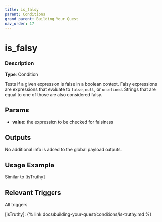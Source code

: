 ```yaml
---
title: is_falsy
parent: Conditions
grand_parent: Building Your Quest
nav_order: 17
---
```


# is_falsy

### Description

**Type**: Condition

Tests if a given expression is false in a boolean context. Falsy expressions are expressions that evaluate to `false`,  `null`, or `undefined`. Strings that are equal to one of those are also considered falsy. 

## Params

- **value:** the expression to be checked for falsiness

## Outputs

No additional info is added to the global payload outputs.

## Usage Example

Similar to [isTruthy]

## Relevant Triggers

All triggers

[isTruthy]: {% link docs/building-your-quest/conditions/is-truthy.md %}
